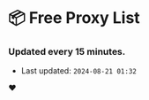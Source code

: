# :package: Free Proxy List
### Updated every 15 minutes.

- Last updated: `2024-08-21 01:32`

:heart:
